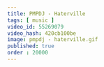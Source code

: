 ```yaml
---
title: PMPDJ - Haterville
tags: [ music ]
video_id: 55269079
video_hash: 420cb100be
image: pmpdj - haterville.gif
published: true
order : 20000
---
```

